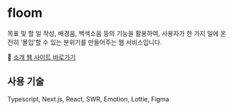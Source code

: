 # floom

목표 및 할 일 작성, 배경음, 백색소음 등의 기능을 활용하여, 사용자가 한 가지 일에 온전히 ‘몰입’할 수 있는 분위기를 만들어주는 웹 서비스입니다.

📎 [소개 웹 사이트 바로가기](https://floom.vercel.app/intro)

## 사용 기술

Typescript, Next.js, React, SWR, Emotion, Lottie, Figma

## 
